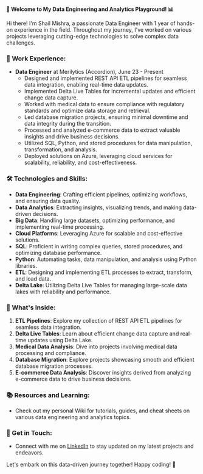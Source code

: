 **🚀 Welcome to My Data Engineering and Analytics Playground! 📊**


Hi there! I'm Shail Mishra, a passionate Data Engineer with 1 year of hands-on experience in the field. Throughout my journey, I've worked on various projects leveraging cutting-edge technologies to solve complex data challenges.

### 📅 Work Experience:
- **Data Engineer** at Merilytics (Accordion), June 23 - Present
  - Designed and implemented REST API ETL pipelines for seamless data integration, enabling real-time data updates.
  - Implemented Delta Live Tables for incremental updates and efficient change data capture.
  - Worked with medical data to ensure compliance with regulatory standards and optimize data storage and retrieval.
  - Led database migration projects, ensuring minimal downtime and data integrity during the transition.
  - Processed and analyzed e-commerce data to extract valuable insights and drive business decisions.
  - Utilized SQL, Python, and stored procedures for data manipulation, transformation, and analysis.
  - Deployed solutions on Azure, leveraging cloud services for scalability, reliability, and cost-effectiveness.

### 🛠️ Technologies and Skills:
- **Data Engineering**: Crafting efficient pipelines, optimizing workflows, and ensuring data quality.
- **Data Analytics**: Extracting insights, visualizing trends, and making data-driven decisions.
- **Big Data**: Handling large datasets, optimizing performance, and implementing real-time processing.
- **Cloud Platforms**: Leveraging Azure for scalable and cost-effective solutions.
- **SQL**: Proficient in writing complex queries, stored procedures, and optimizing database performance.
- **Python**: Automating tasks, data manipulation, and analysis using Python libraries.
- **ETL**: Designing and implementing ETL processes to extract, transform, and load data.
- **Delta Lake**: Utilizing Delta Live Tables for managing large-scale data lakes with reliability and performance.

### 🌟 What's Inside:
1. **ETL Pipelines**: Explore my collection of REST API ETL pipelines for seamless data integration.
2. **Delta Live Tables**: Learn about efficient change data capture and real-time updates using Delta Lake.
3. **Medical Data Analysis**: Dive into projects involving medical data processing and compliance.
4. **Database Migration**: Explore projects showcasing smooth and efficient database migration processes.
5. **E-commerce Data Analysis**: Discover insights derived from analyzing e-commerce data to drive business decisions.

### 📚 Resources and Learning:
- Check out my personal Wiki for tutorials, guides, and cheat sheets on various data engineering and analytics topics.

### 📢 Get in Touch:
- Connect with me on [LinkedIn](https://www.linkedin.com/in/shail-raj-mishra-3571601b1/) to stay updated on my latest projects and endeavors.

Let's embark on this data-driven journey together! Happy coding! 🌟
